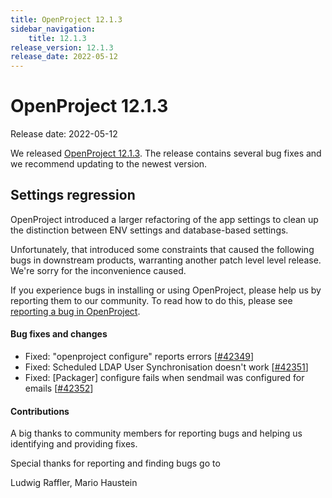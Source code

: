 ```yaml
---
title: OpenProject 12.1.3
sidebar_navigation:
    title: 12.1.3
release_version: 12.1.3
release_date: 2022-05-12
---
```


# OpenProject 12.1.3

Release date: 2022-05-12

We released [OpenProject 12.1.3](https://community.openproject.com/versions/1550).
The release contains several bug fixes and we recommend updating to the newest version.

## Settings regression

OpenProject introduced a larger refactoring of the app settings to clean up 
the distinction between ENV settings and database-based settings.

Unfortunately, that introduced some constraints that caused the following bugs in downstream products,
warranting another patch level level release. We're sorry for the inconvenience caused.

If you experience bugs in installing or using OpenProject, please help us by reporting them to our community.
To read how to do this, please see [reporting a bug in OpenProject](https://www.openproject.org/docs/development/report-a-bug/).

<!--more-->
#### Bug fixes and changes

- Fixed: "openproject configure" reports errors \[[#42349](https://community.openproject.com/wp/42349)\]
- Fixed: Scheduled LDAP User Synchronisation doesn't work \[[#42351](https://community.openproject.com/wp/42351)\]
- Fixed: [Packager] configure fails when sendmail was configured for emails \[[#42352](https://community.openproject.com/wp/42352)\]

#### Contributions
A big thanks to community members for reporting bugs and helping us identifying and providing fixes.

Special thanks for reporting and finding bugs go to

Ludwig Raffler, Mario Haustein
